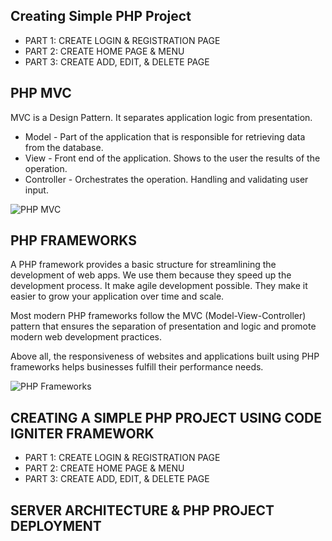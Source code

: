 ## Creating Simple PHP Project

- PART 1: CREATE LOGIN & REGISTRATION PAGE   
- PART 2: CREATE HOME PAGE & MENU
- PART 3: CREATE ADD, EDIT, & DELETE PAGE

## PHP MVC

MVC is a Design Pattern. It separates application logic from presentation.

- Model - Part of the application that is responsible for retrieving data from the database.
- View - Front end of the application. Shows to the user the results of the operation.
- Controller - Orchestrates the operation. Handling and validating user input.

![PHP MVC](https://helloacm.com/wp-content/uploads/2017/01/model-view-controller-mvc-explained.jpg)

## PHP FRAMEWORKS

A PHP framework provides a basic structure for streamlining the development of web apps. We use them because they speed up the development process. It make agile development possible. They make it easier to grow your application over time and scale.

Most modern PHP frameworks follow the MVC (Model-View-Controller) pattern that ensures the separation of presentation and logic and promote modern web development practices.

Above all, the responsiveness of websites and applications built using PHP frameworks helps businesses fulfill their performance needs.

![PHP Frameworks](http://www.seoessence.com/uploads/images/php_frameworks.png)


## CREATING A SIMPLE PHP PROJECT USING CODE IGNITER FRAMEWORK 

- PART 1: CREATE LOGIN & REGISTRATION PAGE
- PART 2: CREATE HOME PAGE & MENU 
- PART 3: CREATE ADD, EDIT, & DELETE PAGE

## SERVER ARCHITECTURE & PHP PROJECT DEPLOYMENT
